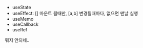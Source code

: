 
- useState
- useEffect: [] 마운트 될때만, [a,b] 변경될때마다, 없으면 맨날 실행
- useMemo
- useCallback
- useRef

뭐지 안되네..